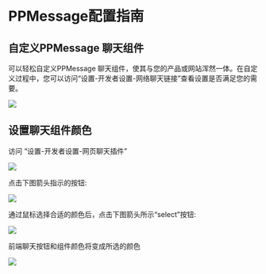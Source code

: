 # PPMessage配置指南
## 自定义PPMessage 聊天组件
可以轻松自定义PPMessage 聊天组件，使其与您的产品或网站浑然一体。在自定义过程中，您可以访问“设置-开发者设置-网络聊天链接”查看设置是否满足您的需要。

![](https://upload-images.jianshu.io/upload_images/12406336-c1b7cf80370d12c0.png?imageMogr2/auto-orient/strip%7CimageView2/2/w/1240)

## 设置聊天组件颜色
访问 “设置-开发者设置-网页聊天插件”

![](https://upload-images.jianshu.io/upload_images/12406336-f1b4ab28c4493641.png?imageMogr2/auto-orient/strip%7CimageView2/2/w/1240)

点击下图箭头指示的按钮:

![](https://upload-images.jianshu.io/upload_images/12406336-4b74c499d24ca11e.png?imageMogr2/auto-orient/strip%7CimageView2/2/w/1240)

通过鼠标选择合适的颜色后，点击下图箭头所示“select”按钮:

![](https://upload-images.jianshu.io/upload_images/12406336-a7c324d9fd7a449c.png?imageMogr2/auto-orient/strip%7CimageView2/2/w/1240)

前端聊天按钮和组件颜色将变成所选的颜色

![](https://upload-images.jianshu.io/upload_images/12406336-4fa4e5631c24a50d.png?imageMogr2/auto-orient/strip%7CimageView2/2/w/1240)




